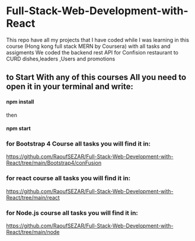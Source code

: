# Full-Stack-Web-Development-with-React
This repo have all my projects that I have coded while I was learning in this course (Hong kong full stack MERN by Coursera) with all tasks and assigments
We coded the backend rest API for Confision restaurant to CURD dishes,leaders ,Users and promotions

 ## to Start With any of this courses All you need to open it in your terminal and write:
  #### npm install
  then
  #### npm start
 
 ### for Bootstrap 4 Course all tasks you will find it in:
 
 https://github.com/RaoufSEZAR/Full-Stack-Web-Development-with-React/tree/main/Bootstrap4/conFusion
 
 ### for react course all tasks you will find it in:
 
 https://github.com/RaoufSEZAR/Full-Stack-Web-Development-with-React/tree/main/react
 
 ### for Node.js course all tasks you will find it in:
 
 https://github.com/RaoufSEZAR/Full-Stack-Web-Development-with-React/tree/main/node
 
 
